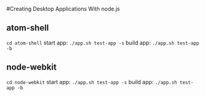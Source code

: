 #Creating Desktop Applications With node.js

## atom-shell
`cd atom-shell`
start app: `./app.sh test-app -s`
build app: `./app.sh test-app -b`

## node-webkit
`cd node-webkit`
start app: `./app.sh test-app -s`
build app: `./app.sh test-app -b`